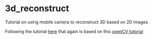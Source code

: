 # 3d_reconstruct
Tutorial on using mobile camera to reconstruct 3D based on 2D images.

Following the tutorial [here](https://medium.com/@omar.ps16/stereo-3d-reconstruction-with-opencv-using-an-iphone-camera-part-iii-95460d3eddf0) that again is based on this [openCV tutorial](https://docs.opencv.org/3.4.4/d9/db7/tutorial_py_table_of_contents_calib3d.html)
